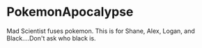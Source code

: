 # PokemonApocalypse
Mad Scientist fuses pokemon. 
This is for Shane, Alex, Logan, and Black....Don't ask who black is.
